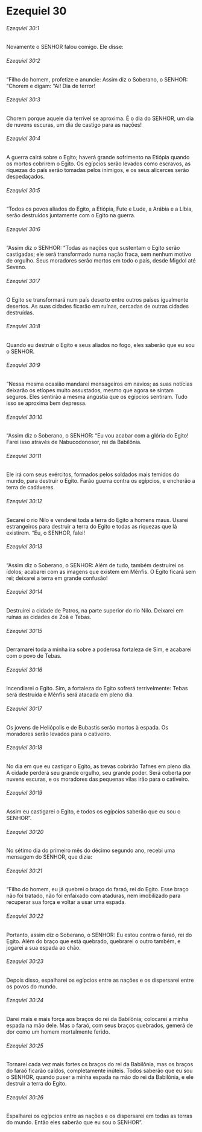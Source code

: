 # Ezequiel 30

###### Ezequiel 30:1

Novamente o SENHOR falou comigo. Ele disse:

###### Ezequiel 30:2

“Filho do homem, profetize e anuncie: Assim diz o Soberano, o SENHOR: “Chorem e digam: “Ai! Dia de terror!

###### Ezequiel 30:3

Chorem porque aquele dia terrível se aproxima. É o dia do SENHOR, um dia de nuvens escuras, um dia de castigo para as nações!

###### Ezequiel 30:4

A guerra cairá sobre o Egito; haverá grande sofrimento na Etiópia quando os mortos cobrirem o Egito. Os egípcios serão levados como escravos, as riquezas do país serão tomadas pelos inimigos, e os seus alicerces serão despedaçados.

###### Ezequiel 30:5

“Todos os povos aliados do Egito, a Etiópia, Fute e Lude, a Arábia e a Líbia, serão destruídos juntamente com o Egito na guerra.

###### Ezequiel 30:6

“Assim diz o SENHOR: “Todas as nações que sustentam o Egito serão castigadas; ele será transformado numa nação fraca, sem nenhum motivo de orgulho. Seus moradores serão mortos em todo o país, desde Migdol até Seveno.

###### Ezequiel 30:7

O Egito se transformará num país deserto entre outros países igualmente desertos. As suas cidades ficarão em ruínas, cercadas de outras cidades destruídas.

###### Ezequiel 30:8

Quando eu destruir o Egito e seus aliados no fogo, eles saberão que eu sou o SENHOR.

###### Ezequiel 30:9

“Nessa mesma ocasião mandarei mensageiros em navios; as suas notícias deixarão os etíopes muito assustados, mesmo que agora se sintam seguros. Eles sentirão a mesma angústia que os egípcios sentiram. Tudo isso se aproxima bem depressa.

###### Ezequiel 30:10

“Assim diz o Soberano, o SENHOR: “Eu vou acabar com a glória do Egito! Farei isso através de Nabucodonosor, rei da Babilônia.

###### Ezequiel 30:11

Ele irá com seus exércitos, formados pelos soldados mais temidos do mundo, para destruir o Egito. Farão guerra contra os egípcios, e encherão a terra de cadáveres.

###### Ezequiel 30:12

Secarei o rio Nilo e venderei toda a terra do Egito a homens maus. Usarei estrangeiros para destruir a terra do Egito e todas as riquezas que lá existirem. “Eu, o SENHOR, falei!

###### Ezequiel 30:13

“Assim diz o Soberano, o SENHOR: Além de tudo, também destruirei os ídolos; acabarei com as imagens que existem em Mênfis. O Egito ficará sem rei; deixarei a terra em grande confusão!

###### Ezequiel 30:14

Destruirei a cidade de Patros, na parte superior do rio Nilo. Deixarei em ruínas as cidades de Zoã e Tebas.

###### Ezequiel 30:15

Derramarei toda a minha ira sobre a poderosa fortaleza de Sim, e acabarei com o povo de Tebas.

###### Ezequiel 30:16

Incendiarei o Egito. Sim, a fortaleza do Egito sofrerá terrivelmente: Tebas será destruída e Mênfis será atacada em pleno dia.

###### Ezequiel 30:17

Os jovens de Heliópolis e de Bubastis serão mortos à espada. Os moradores serão levados para o cativeiro.

###### Ezequiel 30:18

No dia em que eu castigar o Egito, as trevas cobrirão Tafnes em pleno dia. A cidade perderá seu grande orgulho, seu grande poder. Será coberta por nuvens escuras, e os moradores das pequenas vilas irão para o cativeiro.

###### Ezequiel 30:19

Assim eu castigarei o Egito, e todos os egípcios saberão que eu sou o SENHOR”.

###### Ezequiel 30:20

No sétimo dia do primeiro mês do décimo segundo ano, recebi uma mensagem do SENHOR, que dizia:

###### Ezequiel 30:21

“Filho do homem, eu já quebrei o braço do faraó, rei do Egito. Esse braço não foi tratado, não foi enfaixado com ataduras, nem imobilizado para recuperar sua força e voltar a usar uma espada.

###### Ezequiel 30:22

Portanto, assim diz o Soberano, o SENHOR: Eu estou contra o faraó, rei do Egito. Além do braço que está quebrado, quebrarei o outro também, e jogarei a sua espada ao chão.

###### Ezequiel 30:23

Depois disso, espalharei os egípcios entre as nações e os dispersarei entre os povos do mundo.

###### Ezequiel 30:24

Darei mais e mais força aos braços do rei da Babilônia; colocarei a minha espada na mão dele. Mas o faraó, com seus braços quebrados, gemerá de dor como um homem mortalmente ferido.

###### Ezequiel 30:25

Tornarei cada vez mais fortes os braços do rei da Babilônia, mas os braços do faraó ficarão caídos, completamente inúteis. Todos saberão que eu sou o SENHOR, quando puser a minha espada na mão do rei da Babilônia, e ele destruir a terra do Egito.

###### Ezequiel 30:26

Espalharei os egípcios entre as nações e os dispersarei em todas as terras do mundo. Então eles saberão que eu sou o SENHOR”.

